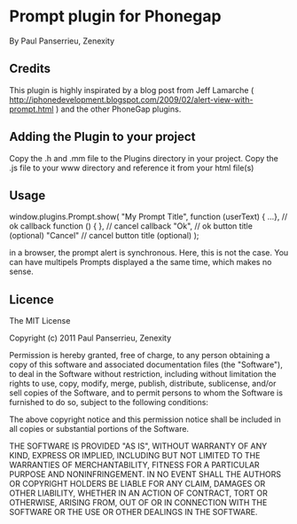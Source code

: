 # Prompt plugin for Phonegap #
By Paul Panserrieu, Zenexity

## Credits ##
This plugin is highly inspirated by a blog post from Jeff Lamarche 
( http://iphonedevelopment.blogspot.com/2009/02/alert-view-with-prompt.html )
and the other PhoneGap plugins.

## Adding the Plugin to your project ##
Copy the .h and .mm file to the Plugins directory in your project. 
Copy the .js file to your www directory and reference it from your html file(s)

## Usage ##

   window.plugins.Prompt.show(
        "My Prompt Title",
        function (userText) { ...}, // ok callback
        function () { }, // cancel callback 
        "Ok", // ok button title (optional)
        "Cancel" // cancel button title (optional)
    );

in a browser, the prompt alert is synchronous. Here, this is not the case.
You can have multipels Prompts displayed a the same time, which makes no sense.
	
## Licence ##

The MIT License

Copyright (c) 2011 Paul Panserrieu, Zenexity

Permission is hereby granted, free of charge, to any person obtaining a copy
of this software and associated documentation files (the "Software"), to deal
in the Software without restriction, including without limitation the rights
to use, copy, modify, merge, publish, distribute, sublicense, and/or sell
copies of the Software, and to permit persons to whom the Software is
furnished to do so, subject to the following conditions:

The above copyright notice and this permission notice shall be included in
all copies or substantial portions of the Software.

THE SOFTWARE IS PROVIDED "AS IS", WITHOUT WARRANTY OF ANY KIND, EXPRESS OR
IMPLIED, INCLUDING BUT NOT LIMITED TO THE WARRANTIES OF MERCHANTABILITY,
FITNESS FOR A PARTICULAR PURPOSE AND NONINFRINGEMENT. IN NO EVENT SHALL THE
AUTHORS OR COPYRIGHT HOLDERS BE LIABLE FOR ANY CLAIM, DAMAGES OR OTHER
LIABILITY, WHETHER IN AN ACTION OF CONTRACT, TORT OR OTHERWISE, ARISING FROM,
OUT OF OR IN CONNECTION WITH THE SOFTWARE OR THE USE OR OTHER DEALINGS IN
THE SOFTWARE.


